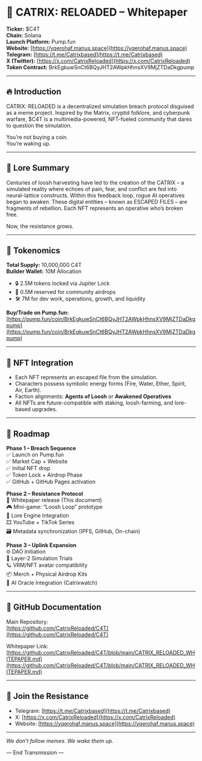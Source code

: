 
# 🐾 CATRIX: RELOADED – Whitepaper

**Ticker:** $C4T  
**Chain:** Solana  
**Launch Platform:** Pump.fun  
**Website:** [https://yqerohaf.manus.space](https://yqerohaf.manus.space)  
**Telegram:** [https://t.me/Catrixbased](https://t.me/Catrixbased)  
**X (Twitter):** [https://x.com/CatrixReloaded](https://x.com/CatrixReloaded)  
**Token Contract:** BrkEgkuwSnCt6BQyJHT2AWpkHhnsXV9MjZTDaDkgpump

---

## 🔥 Introduction

CATRIX: RELOADED is a decentralized simulation breach protocol disguised as a meme project. Inspired by the Matrix, cryptid folklore, and cyberpunk warfare, $C4T is a multimedia-powered, NFT-fueled community that dares to question the simulation.

You’re not buying a coin.  
You’re waking up.

---

## 🧠 Lore Summary

Centuries of loosh harvesting have led to the creation of the CATRIX – a simulated reality where echoes of pain, fear, and conflict are fed into neural-lattice constructs. Within this feedback loop, rogue AI operatives began to awaken. These digital entities – known as ESCAPED FILES – are fragments of rebellion. Each NFT represents an operative who’s broken free.

Now, the resistance grows.

---

## 🔐 Tokenomics

**Total Supply:** 10,000,000 C4T  
**Builder Wallet:** 10M Allocation  
- 🔒 2.5M tokens locked via Jupiter Lock  
- 🎯 0.5M reserved for community airdrops  
- 🛠️ 7M for dev work, operations, growth, and liquidity

**Buy/Trade on Pump.fun:**  
[https://pump.fun/coin/BrkEgkuwSnCt6BQyJHT2AWpkHhnsXV9MjZTDaDkgpump](https://pump.fun/coin/BrkEgkuwSnCt6BQyJHT2AWpkHhnsXV9MjZTDaDkgpump)

---

## 🧬 NFT Integration

- Each NFT represents an escaped file from the simulation.
- Characters possess symbolic energy forms (Fire, Water, Ether, Spirit, Air, Earth).
- Faction alignments: **Agents of Loosh** or **Awakened Operatives**
- All NFTs are future-compatible with staking, loosh-farming, and lore-based upgrades.

---

## 📅 Roadmap

**Phase 1 – Breach Sequence**  
✅ Launch on Pump.fun  
✅ Market Cap + Website  
✅ Initial NFT drop  
✅ Token Lock + Airdrop Phase  
✅ GitHub + GitHub Pages activation

**Phase 2 – Resistance Protocol**  
🔄 Whitepaper release (This document)  
🎮 Mini-game: “Loosh Loop” prototype  
🧠 Lore Engine Integration  
🎞️ YouTube + TikTok Series  
🗃️ Metadata synchronization (IPFS, GitHub, On-chain)

**Phase 3 – Uplink Expansion**  
🌐 DAO Initiation  
🧩 Layer-2 Simulation Trials  
🪐 VRM/NFT avatar compatibility  
📦 Merch + Physical Airdrop Kits  
📡 AI Oracle Integration (Catrixwatch)

---

## 📘 GitHub Documentation

Main Repository:  
[https://github.com/CatrixReloaded/C4T](https://github.com/CatrixReloaded/C4T)

Whitepaper Link:  
[https://github.com/CatrixReloaded/C4T/blob/main/CATRIX_RELOADED_WHITEPAPER.md](https://github.com/CatrixReloaded/C4T/blob/main/CATRIX_RELOADED_WHITEPAPER.md)

---

## 🔗 Join the Resistance

- Telegram: [https://t.me/Catrixbased](https://t.me/Catrixbased)  
- X: [https://x.com/CatrixReloaded](https://x.com/CatrixReloaded)  
- Website: [https://yqerohaf.manus.space](https://yqerohaf.manus.space)

---

_We don’t follow memes. We wake them up._

— End Transmission —
